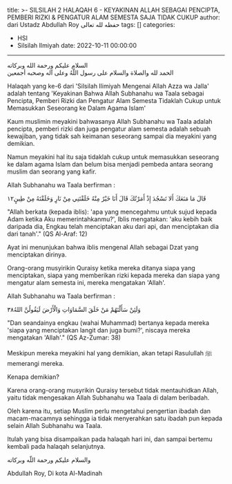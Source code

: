 title: >-
  SILSILAH 2 HALAQAH 6 - KEYAKINAN ALLAH SEBAGAI PENCIPTA, PEMBERI RIZKI &
  PENGATUR ALAM SEMESTA SAJA TIDAK CUKUP
author: dari Ustadz Abdullah Roy حفظه لله تعالى
tags: []
categories:
  - HSI
  - Silsilah Ilmiyah
date: 2022-10-11 00:00:00
---
<div class="dalil">
  السلام عليكم ورحمة الله وبركاته
  <br>
  الحمد لله والصلاة والسلام على رسول اللَّهُ وعلى آله وصحبه أجمعين
</div>

Halaqah yang ke-6 dari 'Silsilah Ilimiyah Mengenai Allah Azza wa Jalla' adalah tentang 'Keyakinan Bahwa Allah Subhanahu wa Taala sebagai Pencipta, Pemberi Rizki dan Pengatur Alam Semesta Tidaklah Cukup untuk Memasukkan Seseorang ke Dalam Agama Islam'

Kaum muslimin meyakini bahwasanya Allah Subhanahu wa Taala adalah pencipta, pemberi rizki dan juga pengatur alam semesta adalah sebuah kewajiban, yang tidak sah keimanan seseorang sampai dia meyakini yang demikian.

Namun meyakini hal itu saja tidaklah cukup untuk memasukkan seseorang ke dalam agama Islam dan belum bisa menjadi pembeda antara seorang muslim dan seorang yang kafir.

Allah Subhanahu wa Taala berfirman :
<div class="dalil">
  قَالَ مَا مَنَعَكَ أَلا تَسْجُدَ إِذْ أَمَرْتُكَ قَالَ أَنَا خَيْرٌ مِنْهُ خَلَقْتَنِي مِنْ نَارٍ وَخَلَقْتَهُ مِنْ طِينٍ١٢ 
<p>
  "Allah berkata (kepada iblis): 'apa yang mencegahmu untuk sujud kepada Adam ketika Aku memerintahkanmu?', Iblis mengatakan: 'aku kebih baik daripada dia, Engkau telah menciptakan aku dari api, dan menciptakan dia dari tanah'." (QS Al-Araf: 12)
</div>

Ayat ini menunjukan bahwa iblis mengenal Allah sebagai Dzat yang menciptakan dirinya. 

Orang-orang musyirikin Quraisy ketika mereka ditanya siapa yang menciptakan, siapa yang memberikan rizki kepada mereka dan siapa yang mengatur alam semesta ini, mereka mengatakan 'Allah'.

Allah Subhanahu wa Taala berfirman :
<div class="dalil">
  وَلَئِنْ سَأَلْتَهُمْ مَنْ خَلَقَ السَّمَاوَاتِ وَالْأَرْضَ لَيَقُولُنَّ اللهُ٣٨
<p>
  "Dan seandainya engkau (wahai Muhammad) bertanya kepada mereka 'siapa yang menciptakan langit dan juga bumi?', niscaya mereka mengatakan 'Allah'." (QS Az-Zumar: 38)
  </p>
</div>

Meskipun mereka meyakini hal yang demikian, akan tetapi Rasulullah ﷺ memerangi mereka. 
 
Kenapa demikian?
 
Karena orang-orang musyrikin Quraisy tersebut tidak mentauhidkan Allah, yaitu tidak mengesakan Allah Subhanahu wa Taala di dalam beribadah.

Oleh karena itu, setiap Muslim perlu mengetahui pengertian ibadah dan macam-macamnya sehingga ia tidak menyerahkan satu ibadah pun kepada selain Allah Subhanahu wa Taala.

Itulah yang bisa disampaikan pada halaqah hari ini, dan sampai bertemu kembali pada halaqah selanjutnya.

<div class="dalil">
والسلام عليكم ورحمة اللّه وبركاته
</div>

<p class="signature">
Abdullah Roy, 
Di kota Al-Madinah
</p>